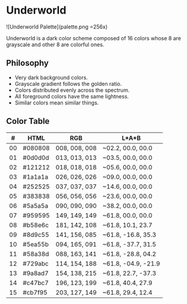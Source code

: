 # Underworld

![Underworld Palette](palette.png =256x)

Underworld is a dark color scheme composed of 16 colors whose 8 are grayscale
and other 8 are colorful ones.

## Philosophy

- Very dark background colors.
- Grayscale gradient follows the golden ratio.
- Colors distributed evenly across the spectrum.
- All foreground colors have the same lightness.
- Similar colors mean similar things.

## Color Table

| #  | HTML    | RGB           | L\*A\*B             |
|----|---------|---------------|---------------------|
| 00 | #080808 | 008, 008, 008 | ~02.2,  00.0,  00.0 |
| 01 | #0d0d0d | 013, 013, 013 | ~03.5,  00.0,  00.0 |
| 02 | #121212 | 018, 018, 018 | ~05.6,  00.0,  00.0 |
| 03 | #1a1a1a | 026, 026, 026 | ~09.0,  00.0,  00.0 |
| 04 | #252525 | 037, 037, 037 | ~14.6,  00.0,  00.0 |
| 05 | #383838 | 056, 056, 056 | ~23.6,  00.0,  00.0 |
| 06 | #5a5a5a | 090, 090, 090 | ~38.2,  00.0,  00.0 |
| 07 | #959595 | 149, 149, 149 | ~61.8,  00.0,  00.0 |
| 08 | #b58e6c | 181, 142, 108 | ~61.8,  10.1,  23.7 |
| 09 | #8d9c55 | 141, 156, 085 | ~61.8, -16.8,  35.3 |
| 10 | #5ea55b | 094, 165, 091 | ~61.8, -37.7,  31.5 |
| 11 | #58a38d | 088, 163, 141 | ~61.8, -28.8,  04.2 |
| 12 | #729abc | 114, 154, 188 | ~61.8, -04.9, -21.9 |
| 13 | #9a8ad7 | 154, 138, 215 | ~61.8,  22.7, -37.3 |
| 14 | #c47bc7 | 196, 123, 199 | ~61.8,  40.4,  27.9 |
| 15 | #cb7f95 | 203, 127, 149 | ~61.8,  29.4,  12.4 |
